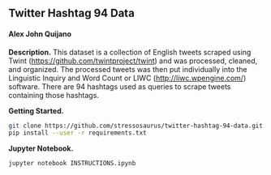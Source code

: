 ## Twitter Hashtag 94 Data
#### Alex John Quijano

**Description.** This dataset is a collection of English tweets scraped using Twint (https://github.com/twintproject/twint) and was processed, cleaned, and organized. The processed tweets was then put individually into the Linguistic Inquiry and Word Count or LIWC (http://liwc.wpengine.com/) software. There are 94 hashtags used as queries to scrape tweets containing those hashtags.

**Getting Started.**

```bash
git clone https://github.com/stressosaurus/twitter-hashtag-94-data.git
pip install --user -r requirements.txt
```

**Jupyter Notebook.**

```bash
jupyter notebook INSTRUCTIONS.ipynb
```

